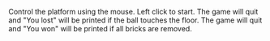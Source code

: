 Control the platform using the mouse.
Left click to start.
The game will quit and "You lost" will be printed if the ball touches the floor.
The game will quit and "You won" will be printed if all bricks are removed. 